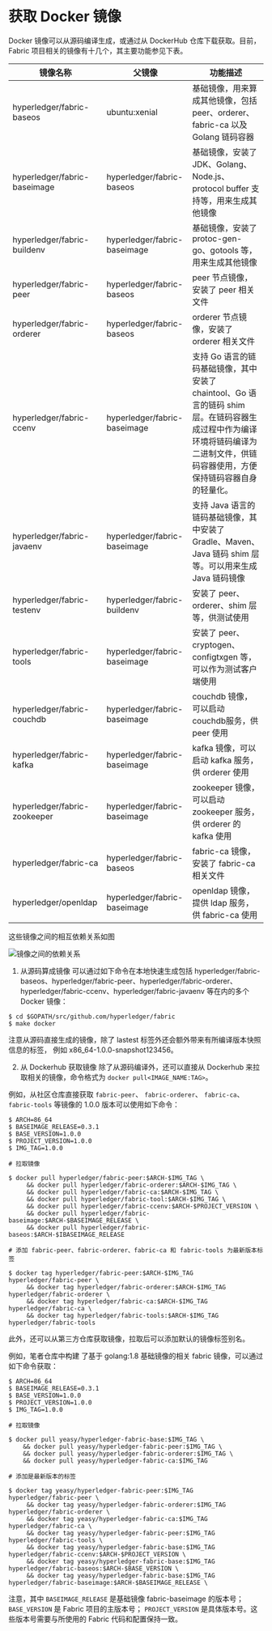 # 获取 Docker 镜像

Docker 镜像可以从源码编译生成，或通过从 DockerHub 仓库下载获取。目前，Fabric 项目相关的镜像有十几个，其主要功能参见下表。

| 镜像名称 | 父镜像 | 功能描述 | 
| ------- | ------| ------- |
| hyperledger/fabric-baseos| ubuntu:xenial | 基础镜像，用来算成其他镜像，包括 peer、orderer、fabric-ca 以及 Golang 链码容器 |
| hyperledger/fabric-baseimage | hyperledger/fabric-baseos | 基础镜像，安装了 JDK、Golang、Node.js、protocol buffer 支持等，用来生成其他镜像 |
| hyperledger/fabric-buildenv | hyperledger/fabric-baseimage | 基础镜像，安装了 protoc-gen-go、gotools 等，用来生成其他镜像 |
| hyperledger/fabric-peer | hyperledger/fabric-baseos | peer 节点镜像，安装了 peer 相关文件 | 
| hyperledger/fabric-orderer | hyperledger/fabric-baseos | orderer 节点镜像，安装了 orderer 相关文件 |
| hyperledger/fabric-ccenv | hyperledger/fabric-baseimage | 支持 Go 语言的链码基础镜像，其中安装了 chaintool、Go 语言的链码 shim 层。在链码容器生成过程中作为编译环境将链码编译为二进制文件，供链码容器使用，方便保持链码容器自身的轻量化。 |
| hyperledger/fabric-javaenv | hyperledger/fabric-baseimage | 支持 Java 语言的链码基础镜像，其中安装了 Gradle、Maven、Java 链码 shim 层等。可以用来生成 Java 链码镜像 |
| hyperledger/fabric-testenv | hyperledger/fabric-buildenv | 安装了 peer、orderer、shim 层等，供测试使用 | 
| hyperledger/fabric-tools | hyperledger/fabric-baseimage | 安装了 peer、cryptogen、configtxgen 等，可以作为测试客户端使用 |
| hyperledger/fabric-couchdb | hyperledger/fabric-baseimage | couchdb 镜像，可以启动 couchdb服务，供 peer 使用 |
| hyperledger/fabric-kafka | hyperledger/fabric-baseimage | kafka 镜像，可以启动 kafka 服务，供 orderer 使用 | 
| hyperledger/fabric-zookeeper | hyperledger/fabric-baseimage | zookeeper 镜像，可以启动 zookeeper 服务，供 orderer 的 kafka 使用 |
| hyperledger/fabric-ca | hyperledger/fabric-baseos | fabric-ca 镜像，安装了 fabric-ca 相关文件 |
| hyperledger/openldap | hyperledger/fabric-baseimage | openldap 镜像，提供 ldap 服务，供 fabric-ca 使用 |

这些镜像之间的相互依赖关系如图

![镜像之间的依赖关系](http://oioe30uk4.bkt.clouddn.com/%E9%95%9C%E5%83%8F%E4%B9%8B%E9%97%B4%E7%9A%84%E4%BE%9D%E8%B5%96%E5%85%B3%E7%B3%BB.png)

1. 从源码算成镜像
可以通过如下命令在本地快速生成包括 hyperledger/fabric-baseos、hyperledger/fabric-peer、hyperledger/fabric-orderer、hyperledger/fabric-ccenv、hyperledger/fabric-javaenv 等在内的多个 Docker 镜像：

```
$ cd $GOPATH/src/github.com/hyperledger/fabric
$ make docker
```

注意从源码直接生成的镜像，除了 lastest 标签外还会额外带来有所编译版本快照信息的标签， 例如 x86_64-1.0.0-snapshot123456。

2. 从 Dockerhub 获取镜像
除了从源码编译外，还可以直接从 Dockerhub 来拉取相关的镜像，命令格式为 `docker pull<IMAGE_NAME:TAG>`。

例如，从社区仓库直接获取 `fabric-peer`、 `fabric-orderer`、 `fabric-ca`、 `fabric-tools` 等镜像的 1.0.0 版本可以使用如下命令：

```
$ ARCH=86_64
$ BASEIMAGE_RELEASE=0.3.1
$ BASE_VERSION=1.0.0
$ PROJECT_VERSION=1.0.0
$ IMG_TAG=1.0.0

# 拉取镜像

$ docker pull hyperledger/fabric-peer:$ARCH-$IMG_TAG \
     && docker pull hyperledger/fabric-orderer:$ARCH-$IMG_TAG \
     && docker pull hyperledger/fabric-ca:$ARCH-$IMG_TAG \
     && docker pull hyperledger/fabric-tool:$ARCH-$IMG_TAG \
     && docker pull hyperledger/fabric-ccenv:$ARCH-$PROJECT_VERSION \
     && docker pull hyperledger/fabric-baseimage:$ARCH-$BASEIMAGE_RELEASE \
     && docker pull hyperledger/fabric-baseos:$ARCH-$IBASEIMAGE_RELEASE

# 添加 fabric-peer、fabric-orderer、fabric-ca 和 fabric-tools 为最新版本标签

$ docker tag hyperledger/fabric-peer:$ARCH-$IMG_TAG hyperledger/fabric-peer \
     && docker tag hyperledger/fabric-orderer:$ARCH-$IMG_TAG hyperledger/fabric-orderer \
     && docker tag hyperledger/fabric-ca:$ARCH-$IMG_TAG hyperledger/fabric-ca \
     && docker tag hyperledger/fabric-tools:$ARCH-$IMG_TAG hyperledger/fabric-tools
```

此外，还可以从第三方仓库获取镜像，拉取后可以添加默认的镜像标签别名。

例如，笔者仓库中构建 了基于 golang:1.8 基础镜像的相关 fabric 镜像，可以通过如下命令获取：

```
$ ARCH=86_64
$ BASEIMAGE_RELEASE=0.3.1
$ BASE_VERSION=1.0.0
$ PROJECT_VERSION=1.0.0
$ IMG_TAG=1.0.0

# 拉取镜像

$ docker pull yeasy/hyperledger-fabric-base:$IMG_TAG \
    && docker pull yeasy/hyperledger-fabric-peer:$IMG_TAG \
    && docker pull yeasy/hyperledger-fabric-orderer:$IMG_TAG \
    && docker pull yeasy/hyperledger-fabric-ca:$IMG_TAG

# 添加是最新版本的标签

$ docker tag yeasy/hyperledger-fabric-peer:$IMG_TAG hyperledger/fabric-peer \
     && docker tag yeasy/hyperledger-fabric-orderer:$IMG_TAG hyperledger/fabric-orderer \
     && docker tag yeasy/hyperledger-fabric-ca:$IMG_TAG hyperledger/fabric-ca \
     && docker tag yeasy/hyperledger-fabric-peer:$IMG_TAG hyperledger/fabric-tools \
     && docker tag yeasy/hyperledger-fabric-base:$IMG_TAG hyperledger/fabric-ccenv:$ARCH-$PROJECT_VERSION \
     && docker tag yeasy/hyperledger-fabric-base:$IMG_TAG hyperledger/fabric-baseos:$ARCH-$BASE_VERSION \
     && docker tag yeasy/hyperledger-fabric-base:$IMG_TAG hyperledger/fabric-baseimage:$ARCH-$BASEIMAGE_RELEASE \
```

注意，其中 `BASEIMAGE_RELEASE` 是基础镜像 fabric-baseimage 的版本号；`BASE_VERSION` 是 Fabric 项目的主版本号； `PROJECT_VERSION` 是具体版本号。这些版本号需要与所使用的 Fabric 代码和配置保持一致。



